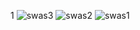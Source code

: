 1
![swas3](https://github.com/vaxad/01_healthcare/assets/126230095/2b472744-b1d3-47fb-85ab-ae018af3877b)
![swas2](https://github.com/vaxad/01_healthcare/assets/126230095/d1416b07-24c3-482c-9060-0744acd48400)
![swas1](https://github.com/vaxad/01_healthcare/assets/126230095/57699200-07a4-4522-924d-0c11c7283b9a)

